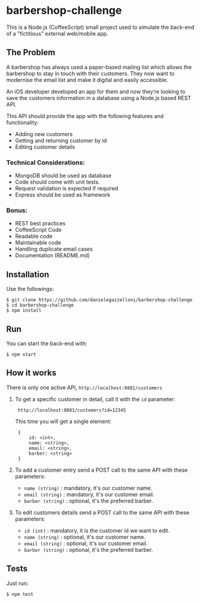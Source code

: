 # barbershop-challenge
This is a Node.js (CoffeeScript) small project used to simulate the back-end of a "fictitious" external web/mobile app.
  
## The Problem
A barbershop has always used a paper-based mailing list which allows the barbershop to stay in touch with their customers. They now want to modernise the email list and make it digital and easily accessible.

An iOS developer developed an app for them and now they’re looking to save the customers information in a database using a Node.js based REST API.
 
This API should provide the app with the following features and functionality: 
- Adding new customers
- Getting and returning customer by id
- Editing customer details
 
### Technical Considerations:
- MongoDB should be used as database
- Code should come with unit tests.
- Request validation is expected if required
- Express should be used as framework
 
### Bonus:
- REST best practices
- CoffeeScript Code
- Readable code
- Maintainable code
- Handling duplicate email cases
- Documentation (README.md)


## Installation
Use the followings:

    $ git clone https://github.com/danielegazzelloni/barbershop-challenge
    $ cd barbershop-challenge 
    $ npm install


## Run
You can start the back-end with:

    $ npm start
    
    
## How it works

There is only one active API, `http://localhost:8881/customers`

    
1. To get a specific customer in detail, call it with the `id` parameter:

        http://localhost:8881/customers?id=12345

    This time you will get a single element:

        {
            id: <int>,
            name: <string>,
            email: <string>,
            barber: <string>
        }

    
2. To add a customer entry send a POST call to the same API with these parameters:

    - `name (string)` : mandatory, it's our customer name.
    - `email (string)` : mandatory, it's our customer email.
    - `barber (string)` : optional, it's the preferred barber.
    
    
3. To edit customers details send a POST call to the same API with these parameters:

    - `id (int)` : mandatory, it is the customer id we want to edit.
    - `name (string)` : optional, it's our customer name.
    - `email (string)` : optional, it's our customer email.
    - `barber (string)` : optional, it's the preferred barber.


## Tests
Just run:

    $ npm test
 